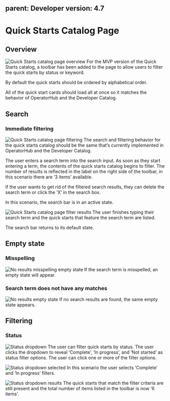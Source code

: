 parent: Developer
version: 4.7
---

# Quick Starts Catalog Page

## Overview

![Quick Starts catalog page overview](img/1-quickstarts-catalog-page.png)
For the MVP version of the Quick Starts catalog, a toolbar has been added to the page to allow users to filter the quick starts by status or keyword.

By default the quick starts should be ordered by alphabetical order.    

All of the quick start cards should load all at once so it matches the behavior of OperatorHub and the Developer Catalog.

## Search
### Immediate filtering

![Quick Starts catalog page filtering](img/2-quickstarts-catalog-filtering.png)
The search and filtering behavior for the quick starts catalog should be the same that’s currently implemented in OperatorHub and the Developer Catalog.

The user enters a search term into the search input. As soon as they start entering a term, the contents of the quick starts catalog begins to filter. The number of results is reflected in the label on the right side of the toolbar, in this scenario there are ‘3 items’ available.

If the user wants to get rid of the filtered search results, they can delete the search term or click the ‘X’ in the search box.

In this scenario, the search bar is in an active state.

![Quick Starts catalog page filter results](img/3-quickstarts-catalog-filter-results.png)
The user finishes typing their search term and the quick starts that feature the search term are listed.

The search bar returns to its default state.

## Empty state
### Misspelling

![No results misspelling empty state](img/4-quickstarts-catalog-no-results-misspelling.png)
If the search term is misspelled, an empty state will appear.

### Search term does not have any matches

![No results empty state](img/5-quickstarts-catalog-no-results.png)
If no search results are found, the same empty state appears.  

## Filtering
### Status

![Status dropdown](img/6-quickstarts-catalog-status-dropdown.png)
The user can filter quick starts by status. The user clicks the dropdown to reveal ‘Complete’, ‘In progress’, and ‘Not started’ as status filter options. The user can click one or more of the filter options.

![Status dropdown selected](img/7-quickstarts-catalog-status-dropdown-selected.png)
In this scenario the user selects ‘Complete’ and ‘In progress’ filters.

![Status dropdown results](img/8-quickstarts-catalog-status-dropdown-results.png)
The quick starts that match the filter criteria are still present and the total number of items listed in the toolbar is now ‘6 items’.
